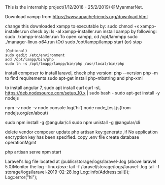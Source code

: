 This is the internship project(1/12/2018 - 25/2/2019) @MyanmarNet.


Download xampp from https://www.apachefriends.org/download.html

change this downloaded xampp to executable by:
	sudo chmod +x xampp-installer.run
check by:
	ls -al xampp-installer.run
install xampp by following:
	sudo ./xampp-installer.run
To open xampp,
 	cd /opt/lammpp
	sudo ./manager-linux-x64.run
(Or)
	sudo /opt/lampp/lampp start (or) stop

	(Optional)
	sudo gedit /etc/environment 
	add /opt/lampp/bin/php
	sudo ln -s /opt/lmapp/lampp/bin/php /usr/local/bin/php

install composer
to install laravel, check php version:
	php --version
	php -m to find requirements
	sudo apt-get install php-mbstring and php-xml


to install angular 7,
sudo apt install curl
curl -sL https://deb.nodesource.com/setup_10.x | sudo bash -
sudo apt-get install -y nodejs

npm -v
node -v
node
	console.log('hi')
node node_test.js(from nodejs.org/en/about)

sudo npm install -g @angular/cli
sudo npm unistall -g @angular/cli

delete vendor
composer update
php artisan key:generate ,if No application encryption key has been specified.
copy .env file
create database operationMgmt

php artisan serve
npm start



 Laravel's log file located at /public/storage/logs/laravel-<date>.log (above laravel 5.0)Monitor the log - linux/osx:
  	tail -f /laravel/storage/logs/laravel-<date>.log
  	tail -f storage/logs/laravel-2019-02-28.log
  	Log::info(Address::all());	Log::error("hi");
